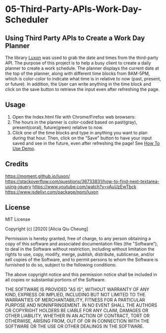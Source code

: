 # 05-Third-Party-APIs-Work-Day-Scheduler


##  Using Third Party APIs to Create a Work Day Planner
The library [Luxon](https://moment.github.io/luxon/) was used to grab the date and times from the third-party API. The purpose of this project is to help a busy client to create a daily planner to create a work schedule. The planner displays the current date at the top of the planner, along with different time blocks from 9AM-5PM, which is color-color to indicate what time is in relative to now (past, present, or future). In addition, the User can write anything in the time block and click on the save button to retrieve the input even after refreshing the page.


## Usage 

1) Open the Index.html file with Chrome/Firefox web browsers:
2) The hours in the planner is color-coded based on past(gray), present(coral), future(green) relative to now. 
1) Click one of the time blocks and type in anything you want to plan during that hour. Then, click on the "Save" button to have your input saved and see in the future, even after refreshing the page! See [How To Use Demo](How-To-Use.PNG). 

## Credits
https://moment.github.io/luxon/
https://stackoverflow.com/questions/36733831/how-to-find-next-textarea-using-jquery
https://www.youtube.com/watch?v=vAuUzEwTbck
https://www.jsdelivr.com/package/npm/luxon


## License

MIT License

Copyright (c) [2020] [Alicia Qiu Cheung]

Permission is hereby granted, free of charge, to any person obtaining a copy
of this software and associated documentation files (the "Software"), to deal
in the Software without restriction, including without limitation the rights
to use, copy, modify, merge, publish, distribute, sublicense, and/or sell
copies of the Software, and to permit persons to whom the Software is
furnished to do so, subject to the following conditions:

The above copyright notice and this permission notice shall be included in all
copies or substantial portions of the Software.

THE SOFTWARE IS PROVIDED "AS IS", WITHOUT WARRANTY OF ANY KIND, EXPRESS OR
IMPLIED, INCLUDING BUT NOT LIMITED TO THE WARRANTIES OF MERCHANTABILITY,
FITNESS FOR A PARTICULAR PURPOSE AND NONINFRINGEMENT. IN NO EVENT SHALL THE
AUTHORS OR COPYRIGHT HOLDERS BE LIABLE FOR ANY CLAIM, DAMAGES OR OTHER
LIABILITY, WHETHER IN AN ACTION OF CONTRACT, TORT OR OTHERWISE, ARISING FROM,
OUT OF OR IN CONNECTION WITH THE SOFTWARE OR THE USE OR OTHER DEALINGS IN THE
SOFTWARE.
